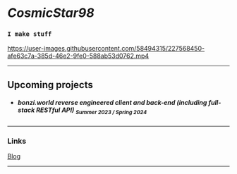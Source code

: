 # *CosmicStar98* 
### `I make stuff`




https://user-images.githubusercontent.com/58494315/227568450-afe63c7a-385d-46e2-9fe0-588ab53d0762.mp4






<hr>

## Upcoming projects
- **<h5>bonzi.world reverse engineered client and back-end (including full-stack RESTful API) <sub>Summer 2023 / Spring 2024</sub></h5>**

<hr>

### Links

<a href="https://cosmicstar98.github.io" target="_blank" alt="Check out my new coding blog!   :D" title="Check out my new coding blog!   :D">Blog</a>

<hr>
